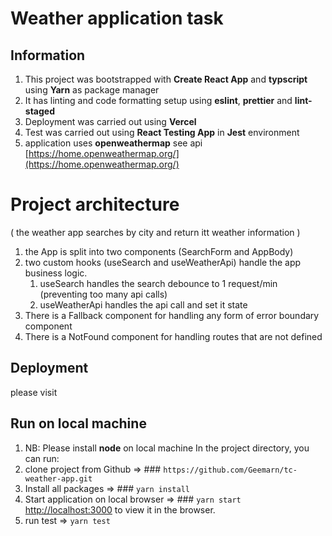 # Weather application task

## Information
1. This project was bootstrapped with **Create React App** and **typscript** using **Yarn** as package manager
2. It has linting and code formatting setup using **eslint**, **prettier** and **lint-staged**
3. Deployment was carried out using **Vercel**
4. Test was carried out using **React Testing App** in **Jest** environment
5. application uses **openweathermap** see api [https://home.openweathermap.org/](https://home.openweathermap.org/)

# Project architecture
( the weather app searches by city and return itt weather information )
1. the App is split into two components (SearchForm and AppBody)
2. two custom hooks (useSearch and useWeatherApi) handle the app business logic.
   1. useSearch handles the search debounce to 1 request/min (preventing too many api calls)
   2. useWeatherApi handles the api call and set it state
3. There is a Fallback component for handling any form of error boundary component
4. There is a NotFound component for handling routes that are not defined
## Deployment

please visit

## Run on local machine
1. NB: Please install **node** on local machine 
In the project directory, you can run:
2. clone project from Github => ### `https://github.com/Geemarn/tc-weather-app.git`
3. Install all packages  => ### `yarn install`
4. Start application on local browser => ### `yarn start`
[http://localhost:3000](http://localhost:3000) to view it in the browser.
5. run test => `yarn test`
